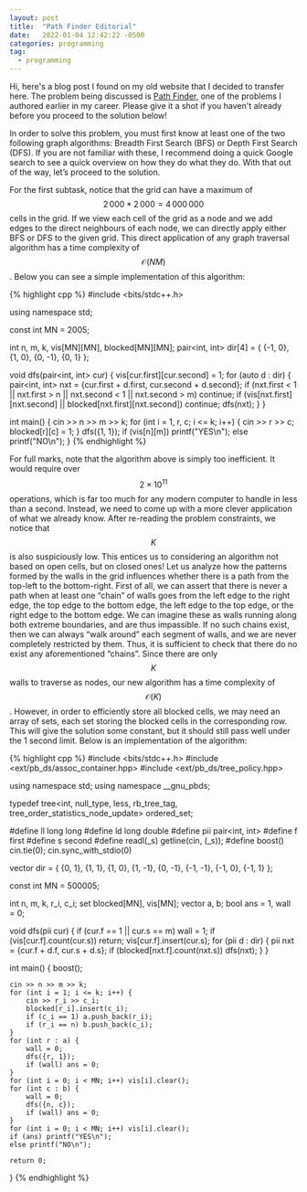 ```yaml
---
layout: post
title:  "Path Finder Editorial"
date:   2022-01-04 12:42:22 -0500
categories: programming
tag:
  - programming
---
```

Hi, here's a blog post I found on my old website that I decided to transfer here. The problem being discussed is [Path Finder](https://dmoj.ca/problem/pathfind), one of the problems I authored earlier in my career. Please give it a shot if you haven't already before you proceed to the solution below!

In order to solve this problem, you must first know at least one of the two following graph algorithms: Breadth First Search (BFS) or Depth First Search (DFS). If you are not familiar with these, I recommend doing a quick Google search to see a quick overview on how they do what they do. With that out of the way, let’s proceed to the solution.

For the first subtask, notice that the grid can have a maximum of $$2\,000 * 2\,000 = 4\,000\,000$$ cells in the grid. If we view each cell of the grid as a node and we add edges to the direct neighbours of each node, we can directly apply either BFS or DFS to the given grid. This direct application of any graph traversal algorithm has a time complexity of $$\mathcal{O}(NM)$$. Below you can see a simple implementation of this algorithm:

{% highlight cpp %}
#include <bits/stdc++.h>

using namespace std;

const int MN = 2005;

int n, m, k, vis[MN][MN], blocked[MN][MN];
pair<int, int> dir[4] = { {-1, 0}, {1, 0}, {0, -1}, {0, 1} };

void dfs(pair<int, int> cur) {
    vis[cur.first][cur.second] = 1;
    for (auto d : dir) {
        pair<int, int> nxt = {cur.first + d.first, cur.second + d.second};
        if (nxt.first < 1 || nxt.first > n || nxt.second < 1 || nxt.second > m) continue;
        if (vis[nxt.first][nxt.second] || blocked[nxt.first][nxt.second]) continue;
        dfs(nxt);
    }
}

int main() {
    cin >> n >> m >> k;
    for (int i = 1, r, c; i <= k; i++) {
        cin >> r >> c;
        blocked[r][c] = 1;
    }
    dfs({1, 1});
    if (vis[n][m]) printf("YES\n");
    else printf("NO\n");
}
{% endhighlight %}

For full marks, note that the algorithm above is simply too inefficient. It would require over $$2 \times 10^{11}$$ operations, which is far too much for any modern computer to handle in less than a second. Instead, we need to come up with a more clever application of what we already know. After re-reading the problem constraints, we notice that $$K$$ is also suspiciously low. This entices us to considering an algorithm not based on open cells, but on closed ones! Let us analyze how the patterns formed by the walls in the grid influences whether there is a path from the top-left to the bottom-right. First of all, we can assert that there is never a path when at least one “chain” of walls goes from the left edge to the right edge, the top edge to the bottom edge, the left edge to the top edge, or the right edge to the bottom edge. We can imagine these as walls running along both extreme boundaries, and are thus impassible. If no such chains exist, then we can always “walk around” each segment of walls, and we are never completely restricted by them. Thus, it is sufficient to check that there do no exist any aforementioned “chains”. Since there are only $$K$$ walls to traverse as nodes, our new algorithm has a time complexity of $$\mathcal{O}(K)$$. However, in order to efficiently store all blocked cells, we may need an array of sets, each set storing the blocked cells in the corresponding row. This will give the solution some constant, but it should still pass well under the 1 second limit. Below is an implementation of the algorithm:

{% highlight cpp %}
#include <bits/stdc++.h>
#include <ext/pb_ds/assoc_container.hpp>
#include <ext/pb_ds/tree_policy.hpp>

using namespace std;
using namespace __gnu_pbds;

typedef tree<int, null_type, less<int>, rb_tree_tag, tree_order_statistics_node_update> ordered_set;

#define ll long long
#define ld long double
#define pii pair<int, int>
#define f first
#define s second
#define readl(_s) getline(cin, (_s));
#define boost() cin.tie(0); cin.sync_with_stdio(0)

vector<pii> dir = { {0, 1}, {1, 1}, {1, 0}, {1, -1}, {0, -1}, {-1, -1}, {-1, 0}, {-1, 1} };

const int MN = 500005;

int n, m, k, r_i, c_i;
set<int> blocked[MN], vis[MN];
vector<int> a, b;
bool ans = 1, wall = 0;

void dfs(pii cur) {
    if (cur.f == 1 || cur.s == m) wall = 1;
    if (vis[cur.f].count(cur.s)) return;
    vis[cur.f].insert(cur.s);
    for (pii d : dir) {
        pii nxt = {cur.f + d.f, cur.s + d.s};
        if (blocked[nxt.f].count(nxt.s)) dfs(nxt);
    }
}

int main() {
    boost();

    cin >> n >> m >> k;
    for (int i = 1; i <= k; i++) {
        cin >> r_i >> c_i;
        blocked[r_i].insert(c_i);
        if (c_i == 1) a.push_back(r_i);
        if (r_i == n) b.push_back(c_i);
    }
    for (int r : a) {
        wall = 0;
        dfs({r, 1});
        if (wall) ans = 0;
    }
    for (int i = 0; i < MN; i++) vis[i].clear();
    for (int c : b) {
        wall = 0;
        dfs({n, c});
        if (wall) ans = 0;
    }
    for (int i = 0; i < MN; i++) vis[i].clear();
    if (ans) printf("YES\n");
    else printf("NO\n");

    return 0;
}
{% endhighlight %}
